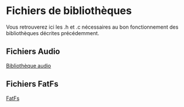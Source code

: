 # Fichiers de bibliothèques

Vous retrouverez ici les .h et .c nécessaires au bon fonctionnement des bibliothèques décrites précédemment.

## Fichiers Audio

[Bibliothèque audio](https://github.com/hiGepi/STM32F746G-Voice_recorder/tree/main/Libraries/Audio)

## Fichiers FatFs

[FatFs](https://github.com/hiGepi/STM32F746G-Voice_recorder/tree/main/Libraries/FATFS)

